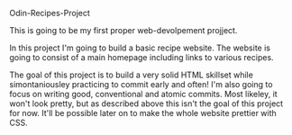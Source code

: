 Odin-Recipes-Project

This is going to be my first proper web-devolpement projject.

In this project I'm going to build a basic recipe website.
The website is going to consist of a main homepage including links to various recipes.

The goal of this project is to build a very solid HTML skillset 
while simontaniousley practicing to commit early and often! 
I'm also going to focus on writing good, conventional and atomic 
commits. 
Most likeley, it won't look pretty, but as described above this 
isn't the goal of this project for now.
It'll be possible later on to make the whole website prettier with CSS.

